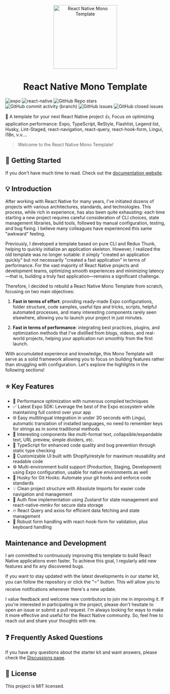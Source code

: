 <p align="center">
    <img alt="React Native Mono Template" src="https://repository-images.githubusercontent.com/981127624/2f1ecded-acaf-4799-985e-dc09c3a4c886" width="200" />
</p>

<h1 align="center">
  React Native Mono Template
</h1>

![expo](https://img.shields.io/github/package-json/dependency-version/vincenttran99/react-native-mono-template/expo?label=expo) ![react-native](https://img.shields.io/github/package-json/dependency-version/vincenttran99/react-native-mono-template/react-native?label=react-native) ![GitHub Repo stars](https://img.shields.io/github/stars/vincenttran99/react-native-mono-template) ![GitHub commit activity (branch)](https://img.shields.io/github/commit-activity/m/vincenttran99/react-native-mono-template) ![GitHub issues](https://img.shields.io/github/issues/vincenttran99/react-native-mono-template) ![GitHub closed issues](https://img.shields.io/github/issues-closed-raw/vincenttran99/react-native-mono-template)

📱 A template for your next React Native project 👍, Focus on optimizing application performance: Expo, TypeScript, ReStyle, Flashlist, Legend list, Husky, Lint-Staged, react-navigation, react-query, react-hook-form, Lingui, I18n, v.v....

> Welcome to the React Native Mono Template!

## 🚀 Getting Started

If you don't have much time to read. Check out the [documentation website](https://vincenttran99.github.io/react-native-mono-template/).

## 💡 Introduction

After working with React Native for many years, I've initiated dozens of projects with various architectures, standards, and technologies. This process, while rich in experience, has also been quite exhausting: each time starting a new project requires careful consideration of CLI choices, state management libraries, build tools, followed by manual configuration, testing, and bug fixing. I believe many colleagues have experienced this same "awkward" feeling.

Previously, I developed a template based on pure CLI and Redux Thunk, helping to quickly initialize an application skeleton. However, I realized the old template was no longer suitable: it simply "created an application quickly" but not necessarily "created a fast application" in terms of performance. For the vast majority of React Native projects and development teams, optimizing smooth experiences and minimizing latency—that is, building a truly fast application—remains a significant challenge.

Therefore, I decided to rebuild a React Native Mono Template from scratch, focusing on two main objectives:

1. **Fast in terms of effort**: providing ready-made Expo configurations, folder structure, code samples, useful tips and tricks, scripts, helpful automated processes, and many interesting components rarely seen elsewhere, allowing you to launch your project in just minutes.

2. **Fast in terms of performance**: integrating best practices, plugins, and optimization methods that I've distilled from blogs, videos, and real-world projects, helping your application run smoothly from the first launch.

With accumulated experience and knowledge, this Mono Template will serve as a solid framework allowing you to focus on building features rather than struggling with configuration. Let's explore the highlights in the following sections!

## ⭐ Key Features

- 🚀 Performance optimization with numerous compiled techniques
- ✅ Latest Expo SDK: Leverage the best of the Expo ecosystem while maintaining full control over your app
- 🌐 Easy multilingual integration in under 30 seconds with Lingui, automatic translation of installed languages, no need to remember keys for strings as in some traditional methods
- 🧩 Interesting components like multi-format text, collapsible/expandable text, URL preview, simple dividers, etc.
- 🎉 TypeScript for enhanced code quality and bug prevention through static type checking
- 💅 Customizable UI built with Shopify/restyle for maximum reusability and readable code
- ⚙️ Multi-environment build support (Production, Staging, Development) using Expo configuration, usable for native environments as well
- 🦊 Husky for Git Hooks: Automate your git hooks and enforce code standards
- 💡 Clean project structure with Absolute Imports for easier code navigation and management
- 💫 Auth flow implementation using Zustand for state management and react-native-mmkv for secure data storage
- 🔥 React Query and axios for efficient data fetching and state management
- 🧵 Robust form handling with react-hook-form for validation, plus keyboard handling

## Maintenance and Development

I am committed to continuously improving this template to build React Native applications even faster. To achieve this goal, I regularly add new features and fix any discovered bugs.

If you want to stay updated with the latest developments in our starter kit, you can follow the repository or click the "⭐️" button. This will allow you to receive notifications whenever there's a new update.

I value feedback and welcome new contributors to join me in improving it. If you're interested in participating in the project, please don't hesitate to open an issue or submit a pull request. I'm always looking for ways to make it more effective and useful for the React Native community. So, feel free to reach out and share your thoughts with me.

## ❓ Frequently Asked Questions

If you have any questions about the starter kit and want answers, please check the [Discussions page](https://github.com/vincenttran99/react-native-mono-template/discussions).

## 🔖 License

This project is MIT licensed.
